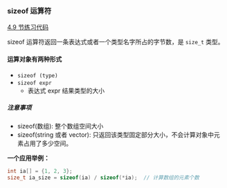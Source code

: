 ### sizeof 运算符
[4.9 节练习代码](Codes/basic_dev_codes/study_for_cpp/cpp_primary/chapter_4/4.9.cpp)   

sizeof 运算符返回一条表达式或者一个类型名字所占的字节数，是 `size_t` 类型。

#### 运算对象有两种形式

- `sizeof (type)`
- `sizeof expr`
    - 表达式 expr 结果类型的大小
    
##### 注意事项

- sizeof(数组): 整个数组空间大小
- sizeof(string 或者 vector): 只返回该类型固定部分大小，不会计算对象中元素占用了多少空间。

**一个应用举例：**
```c++
int ia[] = {1, 2, 3};
size_t ia_size = sizeof(ia) / sizeof(*ia);  // 计算数组的元素个数
```


